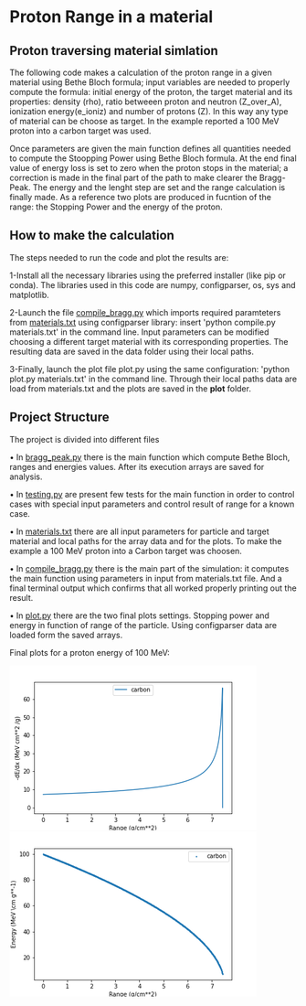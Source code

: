 # Proton Range in a material

## Proton traversing material simlation 
The following code  makes a calculation of the proton range in a given material using Bethe Bloch formula; input variables are needed to properly compute the formula: initial energy of the proton, the target material and its properties: density (rho), ratio betweeen proton and neutron (Z_over_A), ionization energy(e_ioniz) and number of protons (Z). In this way any type of material can be choose as target. In the example reported a 100 MeV proton into a carbon target was used.

Once parameters are given the main function defines all quantities needed to compute the Stoopping Power using Bethe Bloch formula.
At the end final value of energy loss is set to zero when the proton stops in the material; a correction is made in the final part of the path to make clearer the Bragg-Peak.
The energy and the lenght step are set and the range calculation is finally made. 
As a reference two plots are produced in fucntion of the range: the Stopping Power and the energy of the proton.


## How to make the calculation
The steps needed to run the code and plot the results are:

1-Install all the necessary libraries using the preferred installer (like pip or conda). The libraries used in this code are numpy, configparser,  os, sys and matplotlib.

2-Launch the file [compile_bragg.py](/compile_bragg.py) which imports required paramteters from [materials.txt](/materials.txt) using configparser library: insert 'python compile.py materials.txt' in the command line. Input parameters can be modified choosing a different target material with its corresponding properties. The resulting data are saved in the data folder using their local paths.

3-Finally, launch the plot file plot.py using the same configuration: 'python plot.py materials.txt' in the command line. Through their local paths data are load from materials.txt and the plots are saved in the **plot** folder. 

## Project Structure
The project is divided into different files

•	In [bragg_peak.py](/bragg_peak.py) there is the main function which compute Bethe Bloch, ranges and energies values. After its execution arrays are saved for analysis.

•	In [testing.py](/testing.py) are present few tests for the main function in order to control cases with special input parameters and control result of range for a known case.

•	In [materials.txt](/materials.txt) there are all input parameters for particle and target material and local paths for the array data and for the plots. To make the example a 100 MeV proton into a Carbon target was choosen.

•	In [compile_bragg.py](/compile_bragg.py) there is the main part of the simulation: it computes the main function using parameters in input from materials.txt file. And a final terminal output which confirms that all worked properly printing out the result.

•	In [plot.py](/plot.py) there are the two final plots settings. Stopping power and energy in function of range of the particle. Using configparser data are loaded form the saved arrays.

Final plots for a proton energy of 100 MeV:

![](/images/bragg_peak.png) ![](/images/energy.png)

